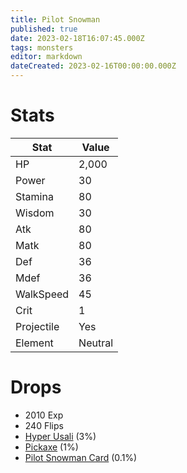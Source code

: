```yaml
---
title: Pilot Snowman
published: true
date: 2023-02-18T16:07:45.000Z
tags: monsters
editor: markdown
dateCreated: 2023-02-16T00:00:00.000Z
---
```


# Stats
|Stat|Value|
|-|-|
|HP|2,000|
|Power|30|
|Stamina|80|
|Wisdom|30|
|Atk|80|
|Matk|80|
|Def|36|
|Mdef|36|
|WalkSpeed|45|
|Crit|1|
|Projectile|Yes|
|Element|Neutral|

# Drops
 * 2010 Exp
 * 240 Flips
 * [Hyper Usali](/items/hyper-usali.md) (3%)
 * [Pickaxe](/items/pickaxe.md) (1%)
 * [Pilot Snowman Card](/items/pilot-snowman-card.md) (0.1%)
